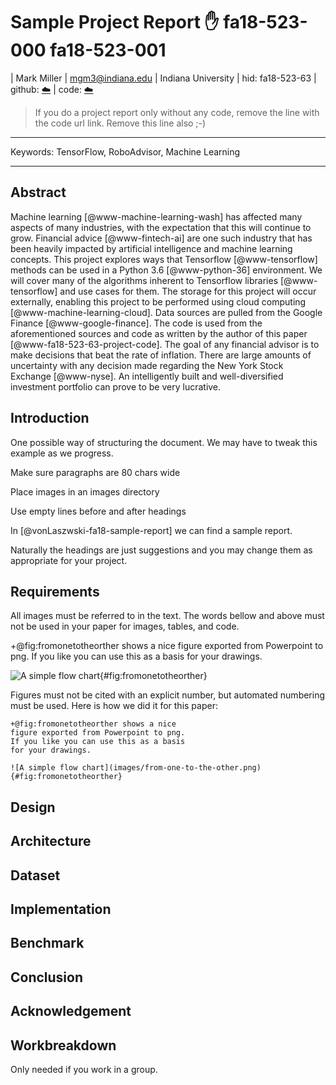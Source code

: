 # Sample Project Report :hand: fa18-523-000 fa18-523-001

| Mark Miller
| mgm3@indiana.edu
| Indiana University
| hid: fa18-523-63
| github: [:cloud:](https://github.com/cloudmesh-community/fa18-523-63/edit/master/project-report/report.md)
| code: [:cloud:](https://github.com/cloudmesh-community/fa18-523-63/tree/master/project-code)

> If you do a project report only without any code, remove the line
> with the code url link. Remove this line also ;-)

---

Keywords: TensorFlow, RoboAdvisor, Machine Learning

---

## Abstract

Machine learning [@www-machine-learning-wash] has affected many aspects of many industries, with the expectation that this will continue to grow. Financial advice [@www-fintech-ai] are one such industry that has been heavily impacted by artificial intelligence and machine learning concepts. This project explores ways that Tensorflow [@www-tensorflow] methods can be used in a Python 3.6 [@www-python-36] environment. We will cover many of the algorithms inherent to Tensorflow libraries [@www-tensorflow] and use cases for them. The storage for this project will occur externally, enabling this project to be performed using cloud computing [@www-machine-learning-cloud]. Data sources are pulled from the Google Finance [@www-google-finance]. The code is used from the aforementioned sources and code as written by the author of this paper [@www-fa18-523-63-project-code]. The goal of any financial advisor is to make decisions that beat the rate of inflation. There are large amounts of uncertainty with any decision made regarding the New York Stock Exchange [@www-nyse]. An intelligently built and well-diversified investment portfolio can prove to be very lucrative. 

## Introduction

One possible way of structuring the document.
We may have to tweak this example as we progress.

Make sure paragraphs are 80 chars wide 

Place images in an images directory

Use empty lines before and after headings

In [@vonLaszwski-fa18-sample-report] we can find a sample report.

Naturally the headings are just suggestions and you may change them as
appropriate for your project.

## Requirements

All images must be referred to in the text. The words bellow and above
must not be used in your paper for images, tables, and code.

+@fig:fromonetotheorther shows a nice figure exported from Powerpoint
to png. If you like you can use this as a basis for your drawings.

![A simple flow chart](images/from-one-to-the-other.png){#fig:fromonetotheorther}

Figures must not be cited with an explicit number, but automated
numbering must be used. Here is how we did it for this paper:

```
+@fig:fromonetotheorther shows a nice
figure exported from Powerpoint to png.
If you like you can use this as a basis
for your drawings.

![A simple flow chart](images/from-one-to-the-other.png){#fig:fromonetotheorther}
```

## Design 

## Architecture

## Dataset

## Implementation

## Benchmark

## Conclusion

## Acknowledgement

## Workbreakdown

Only needed if you work in a group.

